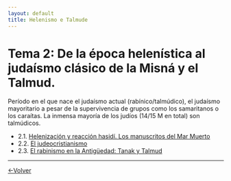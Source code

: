 ```yaml
---
layout: default
title: Helenismo e Talmude
---
```


# Tema 2: De la época helenística al judaísmo clásico de la Misná y el Talmud.

Período en el que nace el judaísmo actual (rabínico/talmúdico), el judaísmo mayoritario a pesar de la supervivencia de grupos como los samaritanos o los caraítas. La inmensa mayoría de los judíos (14/15 M en total) son talmúdicos. 

- 2.1. [Helenización y reacción hasidí. Los manuscritos del Mar Muerto](./jdmo_t2-1)
- 2.2. [El judeocristianismo](./jdmo_t2-2)
- 2.3. [El rabinismo en la Antigüedad: Tanak y Talmud](./jdmo_t2-3)
  
---
<div style="display: flex; align-items: center; float: left;">
<a href="https://moronbandin.github.io/mcr/judaismo/">&#8592;Volver</a>
</div>

